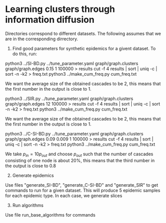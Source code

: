 # Learning clusters through information diffusion

Directories correspond to different datasets. The following assumes that we are in the corresponding dirrectory.

1. Find good parameters for synthetic epidemics for a givent dataset. To do this, run: 

python3 ../SI-BD.py ../tune_parameter.yaml graph/graph.clusters graph/graph.edges 0.15 1 100000 > results
cut -f 4 results | sort | uniq -c | sort -n -k2 > freq.txt
python3 ../make_cum_freq.py cum_freq.txt

We want the average size of the obtained cascades to be 2, this means that the first number in the output is close to 1.

python3 ../SIR.py ../tune_parameter.yaml graph/graph.clusters graph/graph.edges 12 100000 > results
cut -f 4 results | sort | uniq -c | sort -n -k2 > freq.txt
python3 ../make_cum_freq.py cum_freq.txt

We want the average size of the obtained cascades to be 2, this means that the first number in the output is close to 1.

python3 ../C-SI-BD.py ../tune_parameter.yaml graph/graph.clusters graph/graph.edges 0.09 0.009 1 100000 > results
cut -f 4 results | sort | uniq -c | sort -n -k2 > freq.txt
python3 ../make_cum_freq.py cum_freq.txt

We take $p_{in} = 10 p_{out}$ and choose $p_{out}$ such that the number of cascades consisting of one node is about 20\%, this means that the third number in the output is close to 0.8

2. Generate epidemics

Use files "generate_SI-BD", "generate_C-SI-BD" and "generate_SIR" to get commands to run for a given dataset. This will produce 5 epidemic samples for each epidemic type. In each case, we generate slices

3. Run algorithms

Use file run_base_algorithms for commands

